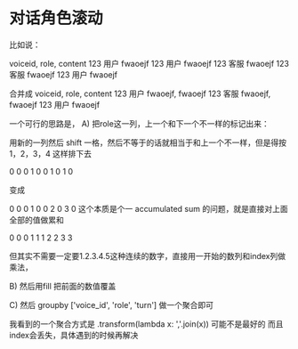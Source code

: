 
# 对话角色滚动

比如说：

voiceid,	role,	content
123			用户	fwaoejf
123			用户	fwaoejf
123			客服	fwaoejf
123			客服	fwaoejf
123			用户	fwaoejf

合并成
voiceid,	role,	content
123			用户	fwaoejf,	fwaoejf
123			客服	fwaoejf,	fwaoejf
123			用户	fwaoejf


一个可行的思路是，
A) 把role这一列，上一个和下一个不一样的标记出来：

用新的一列然后 shift 一格，然后不等于的话就相当于和上一个不一样，但是得按
1，2，3，4 这样排下去

0
0
0
1
0
0
1
0
1
0


变成 

0
0
0
1
0
0
2
0
3
0
这个本质是个一 accumulated sum 的问题，就是直接对上面全部的值做累和

0
0
0
1
1
1
2
2
3
3

但其实不需要一定要1.2.3.4.5这种连续的数字，直接用一开始的数列和index列做乘法，



B) 然后用fill 把前面的数值覆盖


C) 然后 groupby ['voice_id', 'role', 'turn']   做一个聚合即可

我看到的一个聚合方式是 .transform(lambda x: ','.join(x)) 可能不是最好的
而且index会丢失，具体遇到的时候再解决


